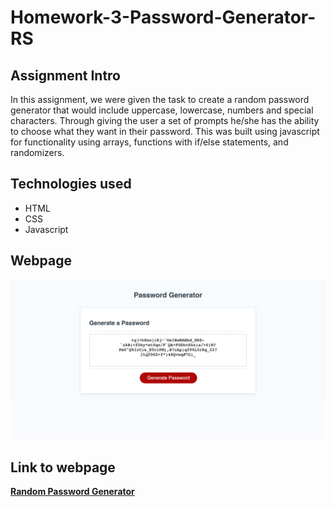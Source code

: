 # Homework-3-Password-Generator-RS
## Assignment Intro
In this assignment, we were given the task to create a random password generator that would include uppercase, lowercase, numbers and special characters. Through giving the user a set of prompts he/she has the ability to choose what they want in their password. This was built using javascript for functionality using arrays, functions with if/else statements, and randomizers. 

## Technologies used
* HTML
* CSS
* Javascript

## Webpage
![Random Password Generator](/assets/images/screencapture.png)

## Link to webpage
**[Random Password Generator](https://sitmeister.github.io/Homework-3-Password-Generator-RS/)**